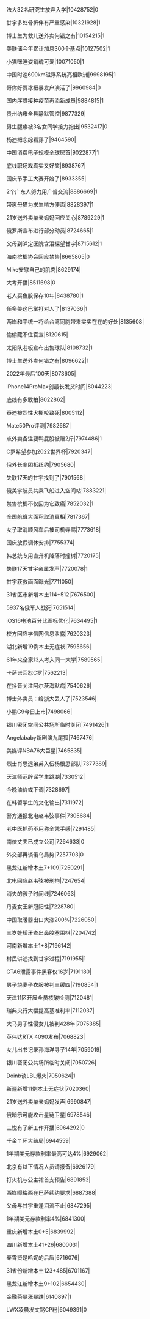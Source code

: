 法大32名研究生放弃入学|10428752|0

甘宇多处骨折伴有严重感染|10321928|1

博士生为救儿送外卖何错之有|10154215|1

美联储今年累计加息300个基点|10127502|1

小猫咪睡姿销魂可爱|10071050|1

中国时速600km磁浮系统亮相欧洲|9998195|1

哥你好贾冰把暴发户演活了|9960984|0

国内序贯接种疫苗再添新成员|9884815|1

贵州纳雍全县静默管控|9877329|

男生腿疼被3名女同学接力抱出|9532417|0

杨迪把恋综看穿了|9464590|

中国消费电子规模全球居首|9022877|1

底线职场戏真实又好笑|8938767|

国庆节手工大赛开始了|8933355|

2个广东人努力用广普交流|8886669|1

带崽母猫为求生啃方便面|8828397|1

21岁送外卖单亲妈妈回应关心|8789229|1

俄罗斯宣布进行部分动员|8724665|1

父母到泸定医院含泪探望甘宇|8715612|1

海南槟榔协会回应禁售|8665805|0

Mike安慰自己的肌肉|8629174|

大考开播|8511698|0

老人买鱼胶保存10年|8438780|1

任多美这巴掌打对人了|8137036|1

两岸和平统一将给台湾同胞带来实实在在的好处|8135608|

偷偷藏不住官宣|8120615|

太阳队老板宣布出售球队|8108732|1

博士生送外卖何错之有|8096622|1

2022年最后100天|8073605|

iPhone14ProMax创最长发货时间|8044223|

底线有多敢拍|8022862|

泰迪被烈性犬撕咬致死|8005112|

Mate50Pro评测|7982687|

点外卖备注要鸭屁股被赠2斤|7974486|1

C罗希望参加2022世界杯|7920347|

俄外长率团抵纽约|7905680|

失联17天的甘宇找到了|7901568|

俄美宇航员共乘飞船进入空间站|7883221|

禁售槟榔不仅因为它致癌|7852032|1

全国航班大面积取消真相|7817367|

女子取消顺风车后被司机辱骂|7773618|

国庆放假调休安排|7755374|

韩总统专用直升机降落时撞树|7720175|

失联17天甘宇亲属发声|7720078|1

甘宇获救画面曝光|7711050|

31省区市新增本土114+512|7676500|

5937名俄军人战死|7651514|

iOS16电池百分比图标优化|7634495|1

校方回应学信网信息泄露|7620323|

湖北新增19例本土无症状|7595656|

61年来全家13人考入同一大学|7589565|

卡萨诺回怼C罗|7562213|

在抖音关注阿尔茨海默病|7540626|

博士外卖员：给浙大丢人了|7523546|

小鹏G9今日上市|7498066|

银川密闭空间公共场所临时关闭|7491426|1

Angelababy新剧演九尾狐|7467476|

美媒评NBA76大巨星|7465835|

烈士肖思远弟弟入伍杨根思部队|7377389|

天津师范辟谣学生跳湖|7330512|

今晚油价或下调|7328697|

在韩留学生的文化输出|7311972|

警方通报北电赵韦弦事件|7305684|

老中医抓药不用称全凭手感|7291485|

南依丈夫已成立公司|7264633|0

外交部再谈俄乌局势|7257703|0

黑龙江新增本土7+109|7250291|

北电回应赵韦弦被刑拘|7247654|

消失的孩子时间线|7246063|

丹麦女王新冠阳性|7228780|

中国取暖器出口大涨200%|7226050|

三岁娃矫牙查出鼻腔塞围棋|7204742|

河南新增本土1+8|7196142|

村民讲述找到甘宇过程|7191955|1

GTA6泄露事件黑客仅16岁|7191180|

男子烧妻子衣服被判三缓四|7190854|1

天津11区开展全员核酸检测|7120481|

瑞典央行大幅提高基准利率|7112037|

大马男子性侵女儿被判428年|7075385|

英伟达RTX 4090发布|7068823|

女儿出书记录孙海洋寻子14年|7059019|

银川密闭公共场所临时关闭|7050726|

Doinb谈LBL爆火|7050624|1

新疆新增11例本土无症状|7020360|

21岁送外卖单亲妈妈发声|6990847|

俄暗示可能攻击星链卫星|6978546|

三悦有了新工作开播|6964292|0

千金丫环大结局|6944559|

1年期美元存款利率最高可达4%|6929062|

北京有以下情况人员请报备|6926179|

打火机与公主裙首支预告|6891853|

西媒曝梅西在巴萨续约要求|6887388|

父母与甘宇重逢泪流不止|6847295|

1年期美元存款利率4%|6841300|

重庆新增本土0+5|6839992|

四川新增本土41+26|6800031|

秦霄贤是哈妮的后盾|6716076|

31省份新增本土123+485|6701167|

黑龙江新增本土9+102|6654430|

金融茶暴涨暴跌|6140897|1

LWX凌晨发文骂CP粉|6049391|0


